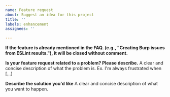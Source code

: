 ```yaml
---
name: Feature request
about: Suggest an idea for this project
title: ''
labels: enhancement
assignees: ''

---
```


**If the feature is already mentioned in the FAQ. (e.g., "Creating Burp issues from ESLint results."), it will be closed without comment.**

**Is your feature request related to a problem? Please describe.**
A clear and concise description of what the problem is. Ex. I'm always frustrated when [...]

**Describe the solution you'd like**
A clear and concise description of what you want to happen.

